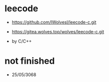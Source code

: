 # leecode

- https://github.com/lWolvesl/leecode-c.git
- https://gitea.wolves.top/wolves/leecode-c.git

- by C/C++

# not finished

- 25/05/3068